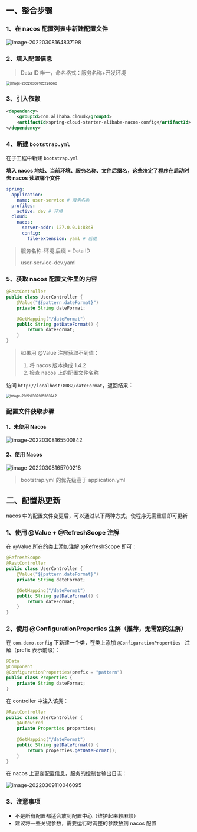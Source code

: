 ## 一、整合步骤

### 1、在 nacos 配置列表中新建配置文件

![image-20220308164837198](D:\学习笔记\技术相关\SpringCloudAlibaba\02-整合Nacos作为配置中心.assets\image-20220308164837198.png)

### 2、填入配置信息

> Data ID 唯一，命名格式：服务名称+开发环境

<img src="D:\学习笔记\技术相关\SpringCloudAlibaba\02-整合Nacos作为配置中心.assets\image-20220309105226660.png" alt="image-20220309105226660" style="zoom:67%;" />

### 3、引入依赖 

```xml
<dependency>
    <groupId>com.alibaba.cloud</groupId>
    <artifactId>spring-cloud-starter-alibaba-nacos-config</artifactId>
</dependency>
```

### 4、新建 ```bootstrap.yml``` 

在子工程中新建 ```bootstrap.yml``` 

**填入 nacos 地址、当前环境、服务名称、文件后缀名，这些决定了程序在启动时去 nacos 读取哪个文件**

```yaml
spring:
  application:
    name: user-service # 服务名称
  profiles:
    active: dev # 环境
  cloud:
    nacos:
      server-addr: 127.0.0.1:8848
      config:
        file-extension: yaml # 后缀
```

> 服务名称-环境.后缀 = Data ID
>
> user-service-dev.yaml

### 5、获取 nacos 配置文件里的内容

```java
@RestController
public class UserController {
    @Value("${pattern.dateFormat}")
    private String dateFormat;

    @GetMapping("/dateFormat")
    public String getDateFormat() {
        return dateFormat;
    }
}
```

> 如果用 @Value 注解获取不到值：
>
> 1. 将 nacos 版本换成 1.4.2
> 2. 检查 nacos 上的配置文件名称

访问 ```http://localhost:8082/dateFormat```，返回结果：

<img src="D:\学习笔记\技术相关\SpringCloudAlibaba\02-整合Nacos作为配置中心.assets\image-20220309105353742.png" alt="image-20220309105353742" style="zoom:67%;" />

### 配置文件获取步骤

#### 1、未使用 Nacos

![image-20220308165500842](D:\学习笔记\技术相关\SpringCloudAlibaba\02-整合Nacos作为配置中心.assets\image-20220308165500842.png)

#### 2、使用 Nacos

![image-20220308165700218](D:\学习笔记\技术相关\SpringCloudAlibaba\02-整合Nacos作为配置中心.assets\image-20220308165700218.png)

> bootstrap.yml 的优先级高于 application.yml

## 二、配置热更新

nacos 中的配置文件变更后，可以通过以下两种方式，使程序无需重启即可更新

### 1、使用 @Value + @RefreshScope 注解

在 @Value 所在的类上添加注解 @RefreshScope 即可：

```java
@RefreshScope
@RestController
public class UserController {
    @Value("${pattern.dateFormat}")
    private String dateFormat;

    @GetMapping("/dateFormat")
    public String getDateFormat() {
        return dateFormat;
    }
}
```

### 2、使用 @ConfigurationProperties 注解（推荐，无需别的注解）

在 ```com.demo.config``` 下新建一个类，在类上添加 ```@ConfigurationProperties ``` 注解（prefix 表示前缀）：

```java
@Data
@Component
@ConfigurationProperties(prefix = "pattern")
public class Properties {
    private String dateFormat;
}
```

在 controller 中注入该类：

```java
@RestController
public class UserController {
    @Autowired
    private Properties properties;
    
    @GetMapping("/dateFormat")
    public String getDateFormat() {
        return properties.getDateFormat();
    }
}
```

在 nacos 上更变配置信息，服务的控制台输出日志：

![image-20220309110046095](D:\学习笔记\技术相关\SpringCloudAlibaba\02-整合Nacos作为配置中心.assets\image-20220309110046095.png)

### 3、注意事项

- 不是所有配置都适合放到配置中心（维护起来较麻烦）
- 建议将一些关键参数，需要运行时调整的参数放到 nacos 配置